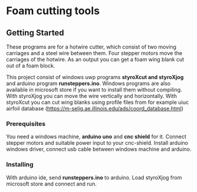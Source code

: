 # Foam cutting tools

## Getting Started
These programs are for a hotwire cutter, which consist of two moving carriages and a steel wire
between them. Four stepper motors move the carriages of the hotwire. As an output you can get
a foam wing blank cut out of a foam block.

This project consist of windows uwp programs **styroXcut and styroXjog** and arduino program
**runsteppers.ino**. Windows programs are also available in microsoft store if you want
to install them without compiling. With styroXjog you can move the wire vertically and horizontally.
With styroXcut you can cut wing blanks using profile files from for example uiuc airfoil database
(https://m-selig.ae.illinois.edu/ads/coord_database.html)

### Prerequisites
You need a windows machine, **arduino uno** and **cnc shield** for it.
Connect stepper motors and suitable power input to your cnc-shield. 
Install arduino windows driver, connect usb cable between windows machine and arduino.

### Installing
With arduino ide, send **runsteppers.ino** to arduino. Load styroXjog from microsoft
store and connect and run.